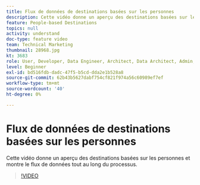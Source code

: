 ```yaml
---
title: Flux de données de destinations basées sur les personnes
description: Cette vidéo donne un aperçu des destinations basées sur les personnes et montre le flux de données tout au long du processus.
feature: People-based Destinations
topics: null
activity: understand
doc-type: feature video
team: Technical Marketing
thumbnail: 28968.jpg
kt: 3683
role: User, Developer, Data Engineer, Architect, Data Architect, Admin, Leader
level: Beginner
exl-id: bd516fdb-dadc-47f5-b5cd-dda2e1b528a8
source-git-commit: 62b43b5627dabf754cf821f974a56c60989ef7ef
workflow-type: tm+mt
source-wordcount: '40'
ht-degree: 0%

---
```


# Flux de données de destinations basées sur les personnes

Cette vidéo donne un aperçu des destinations basées sur les personnes et montre le flux de données tout au long du processus.

>[!VIDEO](https://video.tv.adobe.com/v/32190/?quality=12&captions=fre_fr)
